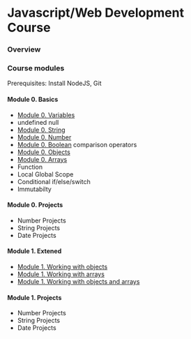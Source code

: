 # Javascript/Web Development Course
### Overview


### Course modules 
Prerequisites:
Install NodeJS, Git

#### Module 0. Basics
 - [Module 0. Variables](variables.md/)
 - undefined null
- [Module 0. String](string.md/)
- [Module 0. Number](number.md/)
- [Module 0. Boolean](boolean.md/)
comparison operators
- [Module 0. Objects](objects.md/)
- [Module 0. Arrays](arrays.md/)
- Function
- Local Global Scope
- Conditional if/else/switch
- Immutabilty 

#### Module 0. Projects
- Number Projects
- String Projects
- Date Projects


#### Module 1. Extened
- [Module 1. Working with objects](working-with-objects.md/)
- [Module 1. Working with arrays](working-with-arrays.md/)
- [Module 1. Working with objects and arrays](working-with-objects-and-arrays.md/)

#### Module 1. Projects
- Number Projects
- String Projects
- Date Projects
